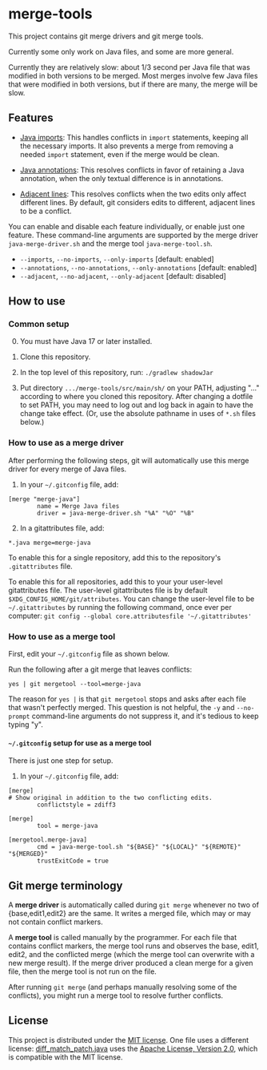 # merge-tools

This project contains git merge drivers and git merge tools.

Currently some only work on Java files, and some are more general.

Currently they are relatively slow:  about 1/3 second per Java file that was
modified in both versions to be merged.  Most merges involve few Java files that
were modified in both versions, but if there are many, the merge will be slow.


## Features

* [Java imports](README-java-imports.md):  This handles conflicts in `import`
statements, keeping all the necessary imports.  It also prevents a merge from
removing a needed `import` statement, even if the merge would be clean.

* [Java annotations](README-java-annotations.md):  This resolves conflicts in
favor of retaining a Java annotation, when the only textual difference is in
annotations.

* [Adjacent lines](README-adjacent-lines.md): This resolves conflicts when the two edits
only affect different lines.  By default, git considers edits to different,
adjacent lines to be a conflict.

You can enable and disable each feature individually, or enable just one feature.
These command-line arguments are supported by the merge driver
`java-merge-driver.sh` and the merge tool `java-merge-tool.sh`.
 * `--imports`, `--no-imports`, `--only-imports` [default: enabled]
 * `--annotations`, `--no-annotations`, `--only-annotations` [default: enabled]
 * `--adjacent`, `--no-adjacent`, `--only-adjacent` [default: disabled]


## How to use


### Common setup

0. You must have Java 17 or later installed.

1. Clone this repository.

2. In the top level of this repository, run: `./gradlew shadowJar`

3. Put directory `.../merge-tools/src/main/sh/` on your PATH,
adjusting "..." according to where you cloned this repository.
After changing a dotfile to set PATH, you may need to log out
and log back in again to have the change take effect.
(Or, use the absolute pathname in uses of `*.sh` files below.)


### How to use as a merge driver

After performing the following steps, git will automatically use this merge
driver for every merge of Java files.

1. In your `~/.gitconfig` file, add:

```
[merge "merge-java"]
        name = Merge Java files
        driver = java-merge-driver.sh "%A" "%O" "%B"
```

2. In a gitattributes file, add:

```
*.java merge=merge-java
```

To enable this for a single repository, add this to the repository's `.gitattributes` file.

To enable this for all repositories, add this to your your user-level
gitattributes file.  The user-level gitattributes file is by default
`$XDG_CONFIG_HOME/git/attributes`.  You can change the user-level file to be
`~/.gitattributes` by running the following command, once ever per computer:
`git config --global core.attributesfile '~/.gitattributes'`


### How to use as a merge tool

First, edit your `~/.gitconfig` file as shown below.

Run the following after a git merge that leaves conflicts:

```
yes | git mergetool --tool=merge-java
```

The reason for `yes |` is that `git mergetool` stops and asks after each file
that wasn't perfectly merged.  This question is not helpful, the `-y` and
`--no-prompt` command-line arguments do not suppress it, and it's tedious to
keep typing "y".


#### `~/.gitconfig` setup for use as a merge tool

There is just one step for setup.

1. In your `~/.gitconfig` file, add:

```
[merge]
# Show original in addition to the two conflicting edits.
        conflictstyle = zdiff3

[merge]
        tool = merge-java

[mergetool.merge-java]
        cmd = java-merge-tool.sh "${BASE}" "${LOCAL}" "${REMOTE}" "${MERGED}"
        trustExitCode = true
```


## Git merge terminology

A **merge driver** is automatically called during `git merge` whenever no two of
{base,edit1,edit2} are the same.  It writes a merged file, which may or may not
contain conflict markers.

A **merge tool** is called manually by the programmer.  For each file that
contains conflict markers, the merge tool runs and observes the base, edit1,
edit2, and the conflicted merge (which the merge tool can overwrite with a new
merge result).  If the merge driver produced a clean merge for a given file,
then the merge tool is not run on the file.

After running `git merge` (and perhaps manually resolving some of the
conflicts), you might run a merge tool to resolve further conflicts.


## License

This project is distributed under the [MIT license](LICENSE).  One file
uses a different license:
[diff_match_patch.java](src/main/java/name/fraser/neil/plaintext/diff_match_patch.java)
uses the [Apache License, Version
2.0](http://www.apache.org/licenses/LICENSE-2.0), which is compatible with
the MIT license.
